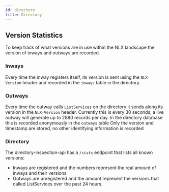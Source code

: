 ```yaml
---
id: directory
title: Directory
---
```


## Version Statistics

To keep track of what versions are in use within the NLX landscape the version of inways and outways are recorded.

### Inways

Every time the inway registers itself, its version is sent using the `NLX-Version` header and recorded in the `inways` table in the directory. 

### Outways

Every time the outway calls `ListServices` on the directory it sends along its version in the `NLX-Version` header.
Currently this is every 30 seconds, a live outway will generate up to 2880 records per day.
In the directory database this is recorded anonymously in the `outways` table
Only the version and timestamp are stored, no other identifying information is recorded

### Directory

The directory-inspection-api has a `/stats` endpoint that lists all known versions:
- Inways are registered and the numbers represent the real amount of inways and their versions
- Outways are unregistered and the amount represent the versions that called ListServices over the past 24 hours.
